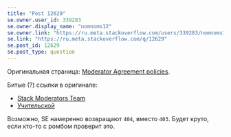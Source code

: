 ```yaml
---
title: "Post 12629"
se.owner.user_id: 339283
se.owner.display_name: "nomnoms12"
se.owner.link: "https://ru.meta.stackoverflow.com/users/339283/nomnoms12"
se.link: "https://ru.meta.stackoverflow.com/q/12629"
se.post_id: 12629
se.post_type: question
---
```

<p>Оригинальная страница: <a href="https://stackoverflow.com/help/mod-agreement-policies">Moderator Agreement policies</a>.</p>
<p>Битые (?) ссылки в оригинале:</p>
<ul>
<li><a href="https://stackoverflow.com/help/moderator-private-team">Stack Moderators Team</a></li>
<li><a href="https://stackoverflow.com/help/mod-tl">Учительской</a></li>
</ul>
<p>Возможно, SE намеренно возвращают <code>404</code>, вместо <code>403</code>. Будет круто, если кто-то с ромбом проверит это.</p>

